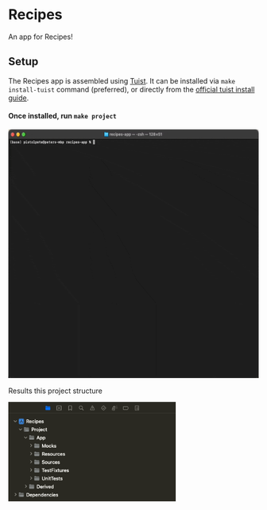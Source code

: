 # Recipes
An app for Recipes!

## Setup
The Recipes app is assembled using [Tuist](https://tuist.io/). It can be installed via `make install-tuist` command (preferred), or directly from the [ official tuist install guide](https://docs.tuist.io/guides/quick-start/install-tuist).

#### Once installed, run `make project`

<img src="docs/resources/make-recipe-project.gif" alt="`make project` demo" height="500">

Results this project structure

<img src="docs/resources/project-structure.png" alt="`make project` demo" height="200">

